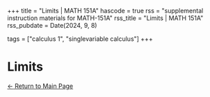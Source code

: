 +++
title = "Limits | MATH 151A"
hascode = true
rss = "supplemental instruction materials for MATH-151A"
rss_title = "Limits | MATH 151A"
rss_pubdate = Date(2024, 9, 8)

tags = ["calculus 1", "singlevariable calculus"]
+++

# Limits

[$\leftarrow$ Return to Main Page](../)
